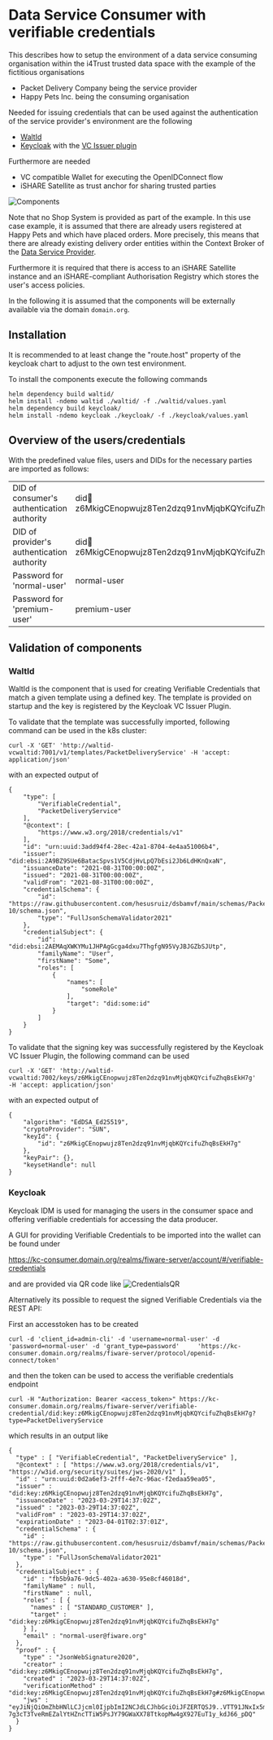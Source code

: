 # Data Service Consumer with verifiable credentials

This describes how to setup the environment of a data service consuming organisation within the i4Trust trusted data space with the example of the fictitious organisations

* Packet Delivery Company being the service provider
* Happy Pets Inc. being the consuming organisation

Needed for issuing credentials that can be used against the authentication of the service provider's environment are the following
* [WaltId](https://github.com/walt-id/waltid-ssikit)
* [Keycloak](https://www.keycloak.org/) with the [VC Issuer plugin](https://github.com/wistefan/keycloak-vc-issuer)

Furthermore are needed
* VC compatible Wallet for executing the OpenIDConnect flow
* iSHARE Satellite as trust anchor for sharing trusted parties

![Components](./img/components.png "Components")

Note that no Shop System is provided as part of the example. In this use case example, it is assumed that there are already 
users registered at Happy Pets and which have placed orders. More precisely, this means that there are already 
existing delivery order entities within the Context Broker of 
the [Data Service Provider](../Data-Service-Provider).

Furthermore it is required that there is access to an iSHARE Satellite instance and an iSHARE-compliant Authorisation 
Registry which stores the user's access policies.

In the following it is assumed that the components will be externally available via the domain `domain.org`. 

## Installation

It is recommended to at least change the "route.host" property of the keycloak chart to adjust to the own test environment.

To install the components execute the following commands

```
helm dependency build waltid/
helm install -ndemo waltid ./waltid/ -f ./waltid/values.yaml
helm dependency build keycloak/
helm install -ndemo keycloak ./keycloak/ -f ./keycloak/values.yaml
```

## Overview of the users/credentials

With the predefined value files, users and DIDs for the necessary parties are imported as follows:

|   |   |
|---|---|
|DID of consumer's authentication authority | did:key:z6MkigCEnopwujz8Ten2dzq91nvMjqbKQYcifuZhqBsEkH7g |
|DID of provider's authentication authority | did:key:z6MkigCEnopwujz8Ten2dzq91nvMjqbKQYcifuZhqBsEkH7h |
|Password for 'normal-user'   | normal-user  |
|Password for 'premium-user'   | premium-user  |

## Validation of components
### WaltId

WaltId is the component that is used for creating Verifiable Credentials that match a given template using a defined key. The template is provided on startup and the key is registered by the Keycloak VC Issuer Plugin.

To validate that the template was successfully imported, following command can be used in the k8s cluster:

```
curl -X 'GET' 'http://waltid-vcwaltid:7001/v1/templates/PacketDeliveryService' -H 'accept: application/json'
```
with an expected output of
```
{
    "type": [
        "VerifiableCredential",
        "PacketDeliveryService"
    ],
    "@context": [
        "https://www.w3.org/2018/credentials/v1"
    ],
    "id": "urn:uuid:3add94f4-28ec-42a1-8704-4e4aa51006b4",
    "issuer": "did:ebsi:2A9BZ9SUe6BatacSpvs1V5CdjHvLpQ7bEsi2Jb6LdHKnQxaN",
    "issuanceDate": "2021-08-31T00:00:00Z",
    "issued": "2021-08-31T00:00:00Z",
    "validFrom": "2021-08-31T00:00:00Z",
    "credentialSchema": {
        "id": "https://raw.githubusercontent.com/hesusruiz/dsbamvf/main/schemas/PacketDeliveryService/2022-10/schema.json",
        "type": "FullJsonSchemaValidator2021"
    },
    "credentialSubject": {
        "id": "did:ebsi:2AEMAqXWKYMu1JHPAgGcga4dxu7ThgfgN95VyJBJGZbSJUtp",
        "familyName": "User",
        "firstName": "Some",
        "roles": [
            {
                "names": [
                    "someRole"
                ],
                "target": "did:some:id"
            }
        ]
    }
}
```

To validate that the signing key was successfully registered by the Keycloak VC Issuer Plugin, the following command can be used

```
curl -X 'GET' 'http://waltid-vcwaltid:7002/keys/z6MkigCEnopwujz8Ten2dzq91nvMjqbKQYcifuZhqBsEkH7g'   -H 'accept: application/json'
```
with an expected output of
```
{
    "algorithm": "EdDSA_Ed25519",
    "cryptoProvider": "SUN",
    "keyId": {
        "id": "z6MkigCEnopwujz8Ten2dzq91nvMjqbKQYcifuZhqBsEkH7g"
    },
    "keyPair": {},
    "keysetHandle": null
}
```

### Keycloak

Keycloak IDM is used for managing the users in the consumer space and offering verifiable credentials for accessing the data producer.

A GUI for providing Verifiable Credentials to be imported into the wallet can be found under

https://kc-consumer.domain.org/realms/fiware-server/account/#/verifiable-credentials

and are provided via QR code like
![CredentialsQR](./img/credential_issuance.png "CredentialsQR")

Alternatively its possible to request the signed Verifiable Credentials via the REST API:

First an accesstoken has to be created

```
curl -d 'client_id=admin-cli' -d 'username=normal-user' -d 'password=normal-user' -d 'grant_type=password'     'https://kc-consumer.domain.org/realms/fiware-server/protocol/openid-connect/token'
```

and then the token can be used to access the verifiable credentials endpoint

```
curl -H "Authorization: Bearer <access_token>" https://kc-consumer.domain.org/realms/fiware-server/verifiable-credential/did:key:z6MkigCEnopwujz8Ten2dzq91nvMjqbKQYcifuZhqBsEkH7g?type=PacketDeliveryService
```

which results in an output like
```
{
  "type" : [ "VerifiableCredential", "PacketDeliveryService" ],
  "@context" : [ "https://www.w3.org/2018/credentials/v1", "https://w3id.org/security/suites/jws-2020/v1" ],
  "id" : "urn:uuid:0d2a6ef3-2fff-4e7c-96ac-f2edaa59ea05",
  "issuer" : "did:key:z6MkigCEnopwujz8Ten2dzq91nvMjqbKQYcifuZhqBsEkH7g",
  "issuanceDate" : "2023-03-29T14:37:02Z",
  "issued" : "2023-03-29T14:37:02Z",
  "validFrom" : "2023-03-29T14:37:02Z",
  "expirationDate" : "2023-04-01T02:37:01Z",
  "credentialSchema" : {
    "id" : "https://raw.githubusercontent.com/hesusruiz/dsbamvf/main/schemas/PacketDeliveryService/2022-10/schema.json",
    "type" : "FullJsonSchemaValidator2021"
  },
  "credentialSubject" : {
    "id" : "fb5b9a76-9dc5-402a-a630-95e8cf46018d",
    "familyName" : null,
    "firstName" : null,
    "roles" : [ {
      "names" : [ "STANDARD_CUSTOMER" ],
      "target" : "did:key:z6MkigCEnopwujz8Ten2dzq91nvMjqbKQYcifuZhqBsEkH7g"
    } ],
    "email" : "normal-user@fiware.org"
  },
  "proof" : {
    "type" : "JsonWebSignature2020",
    "creator" : "did:key:z6MkigCEnopwujz8Ten2dzq91nvMjqbKQYcifuZhqBsEkH7g",
    "created" : "2023-03-29T14:37:02Z",
    "verificationMethod" : "did:key:z6MkigCEnopwujz8Ten2dzq91nvMjqbKQYcifuZhqBsEkH7g#z6MkigCEnopwujz8Ten2dzq91nvMjqbKQYcifuZhqBsEkH7g",
    "jws" : "eyJiNjQiOmZhbHNlLCJjcml0IjpbImI2NCJdLCJhbGciOiJFZERTQSJ9..VTT91JNxIx5mLNpMxc-7g3cT3TveRmEZalYtHZncTTiW5PsJY79GWaXX78TtkopMw4gX927EuT1y_kdJ66_pDQ"
  }
}
```